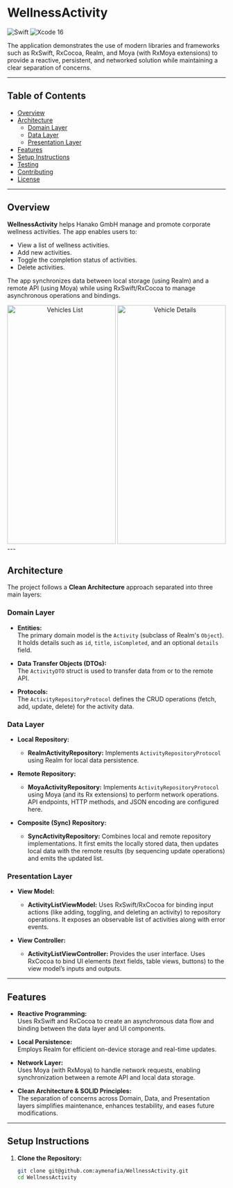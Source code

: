 # WellnessActivity
![Swift](https://img.shields.io/badge/Language-Swift-orange)
![Xcode 16](https://img.shields.io/badge/IDE-Xcode%2016-blue)

The application demonstrates the use of modern libraries and frameworks such as RxSwift, RxCocoa, Realm, and Moya (with RxMoya extensions) to provide a reactive, persistent, and networked solution while maintaining a clear separation of concerns.

---

## Table of Contents
- [Overview](#overview)
- [Architecture](#architecture)
  - [Domain Layer](#domain-layer)
  - [Data Layer](#data-layer)
  - [Presentation Layer](#presentation-layer)
- [Features](#features)
- [Setup Instructions](#setup-instructions)
- [Testing](#testing)
- [Contributing](#contributing)
- [License](#license)

---

## Overview

**WellnessActivity** helps Hanako GmbH manage and promote corporate wellness activities. The app enables users to:
- View a list of wellness activities.
- Add new activities.
- Toggle the completion status of activities.
- Delete activities.

The app synchronizes data between local storage (using Realm) and a remote API (using Moya) while using RxSwift/RxCocoa to manage asynchronous operations and bindings.
<div align="center">
    <img src="https://github.com/user-attachments/assets/68333ba6-bd4b-435b-b2e9-a04f97b31c85" alt="Vehicles List" width="250" height="550">
    <img src="https://github.com/user-attachments/assets/8e2774ff-be20-4585-8077-1815302704b7" alt="Vehicle Details" width="250" height="550">
</div>
---



## Architecture

The project follows a **Clean Architecture** approach separated into three main layers:

### Domain Layer

- **Entities:**  
  The primary domain model is the `Activity` (subclass of Realm's `Object`). It holds details such as `id`, `title`, `isCompleted`, and an optional `details` field.
  
- **Data Transfer Objects (DTOs):**  
  The `ActivityDTO` struct is used to transfer data from or to the remote API.
  
- **Protocols:**  
  The `ActivityRepositoryProtocol` defines the CRUD operations (fetch, add, update, delete) for the activity data.

### Data Layer

- **Local Repository:**  
  - **RealmActivityRepository:** Implements `ActivityRepositoryProtocol` using Realm for local data persistence.
  
- **Remote Repository:**  
  - **MoyaActivityRepository:** Implements `ActivityRepositoryProtocol` using Moya (and its Rx extensions) to perform network operations. API endpoints, HTTP methods, and JSON encoding are configured here.
  
- **Composite (Sync) Repository:**  
  - **SyncActivityRepository:** Combines local and remote repository implementations. It first emits the locally stored data, then updates local data with the remote results (by sequencing update operations) and emits the updated list.

### Presentation Layer

- **View Model:**  
  - **ActivityListViewModel:** Uses RxSwift/RxCocoa for binding input actions (like adding, toggling, and deleting an activity) to repository operations. It exposes an observable list of activities along with error events.
  
- **View Controller:**  
  - **ActivityListViewController:** Provides the user interface. Uses RxCocoa to bind UI elements (text fields, table views, buttons) to the view model’s inputs and outputs.

---

## Features

- **Reactive Programming:**  
  Uses RxSwift and RxCocoa to create an asynchronous data flow and binding between the data layer and UI components.

- **Local Persistence:**  
  Employs Realm for efficient on-device storage and real-time updates.

- **Network Layer:**  
  Uses Moya (with RxMoya) to handle network requests, enabling synchronization between a remote API and local data storage.

- **Clean Architecture & SOLID Principles:**  
  The separation of concerns across Domain, Data, and Presentation layers simplifies maintenance, enhances testability, and eases future modifications.

---

## Setup Instructions

1. **Clone the Repository:**

   ```bash
   git clone git@github.com:aymenafia/WellnessActivity.git
   cd WellnessActivity
